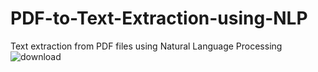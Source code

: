 # PDF-to-Text-Extraction-using-NLP
Text extraction from PDF files using Natural Language Processing
![download](https://user-images.githubusercontent.com/32764779/228276463-26c6f459-8c79-4069-97f5-d592e8767db2.png)
